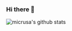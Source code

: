 ### Hi there 👋

![micrusa's github stats](https://github-readme-stats.vercel.app/api?username=micrusa&show_icons=true&theme=highcontrast)
